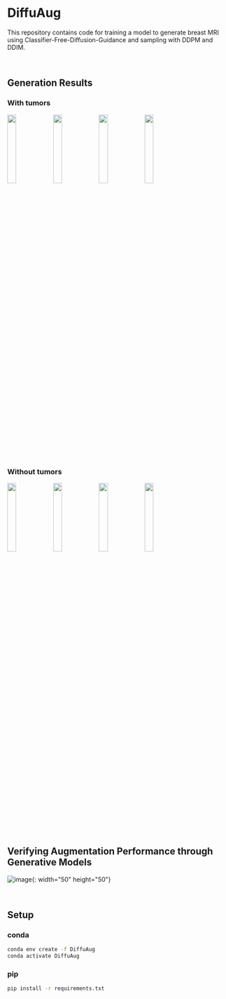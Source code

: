 # DiffuAug
This repository contains code for training a model to generate breast MRI using Classifier-Free-Diffusion-Guidance and sampling with DDPM and DDIM.

<br/>

## Generation Results
### With tumors
<img src="https://github.com/ArtistDeveloper/DiffuAug/assets/40491724/25ddfe70-7072-4ed4-9fcd-cbad2932a6b8" width="20%" />
<img src="https://github.com/ArtistDeveloper/DiffuAug/assets/40491724/c24e6916-8021-4a9d-ad08-7d80736f11e7" width="20%" />
<img src="https://github.com/ArtistDeveloper/DiffuAug/assets/40491724/416ac6bf-7607-442c-9f5b-c044a4cf0d0f" width="20%" />
<img src="https://github.com/ArtistDeveloper/DiffuAug/assets/40491724/fdea9e8f-98d4-4751-873a-d614d0a62e74" width="20%" />

### Without tumors
<img src="https://github.com/ArtistDeveloper/DiffuAug/assets/40491724/e3ee7f81-7405-4ee3-a403-321411265ff2" width="20%" />
<img src="https://github.com/ArtistDeveloper/DiffuAug/assets/40491724/fead596f-61fe-46e7-ad09-82c39a6c1a8b" width="20%" />
<img src="https://github.com/ArtistDeveloper/DiffuAug/assets/40491724/7eebf9c7-d3dd-451a-a9b7-2d888ce80c7c" width="20%" />
<img src="https://github.com/ArtistDeveloper/DiffuAug/assets/40491724/b382736d-0a57-4a22-aac1-3c9aedf0c75a" width="20%" />

<br/>
<br/>

## Verifying Augmentation Performance through Generative Models
![image](https://github.com/user-attachments/assets/3eb5e2f7-ff4e-4553-85fb-086ad0123e5c){: width="50" height="50"}

<br/>

## Setup
### conda
```bash
conda env create -f DiffuAug
conda activate DiffuAug
```

### pip
```bash
pip install -r requirements.txt
```

